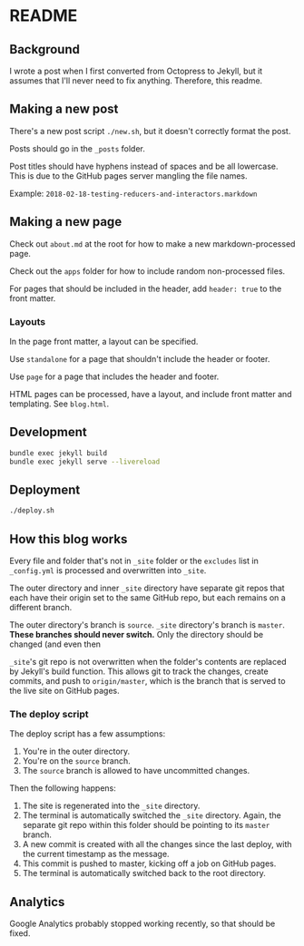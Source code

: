 # README

## Background

I wrote a post when I first converted from Octopress to Jekyll, but it assumes that I'll never need to fix anything. Therefore, this readme.


## Making a new post

There's a new post script `./new.sh`, but it doesn't correctly format the post.

Posts should go in the `_posts` folder.

Post titles should have hyphens instead of spaces and be all lowercase. This is due to the GitHub pages server mangling the file names.

Example: `2018-02-18-testing-reducers-and-interactors.markdown`

## Making a new page

Check out `about.md` at the root for how to make a new markdown-processed page.

Check out the `apps` folder for how to include random non-processed files.

For pages that should be included in the header, add `header: true` to the front matter.

### Layouts

In the page front matter, a layout can be specified.

Use `standalone` for a page that shouldn't include the header or footer.

Use `page` for a page that includes the header and footer.

HTML pages can be processed, have a layout, and include front matter and templating. See `blog.html`.

## Development

```zsh
bundle exec jekyll build
bundle exec jekyll serve --livereload
```

## Deployment

```zsh
./deploy.sh
```

## How this blog works

Every file and folder that's not in `_site` folder or the `excludes` list in `_config.yml` is processed and overwritten into `_site`.

The outer directory and inner `_site` directory have separate git repos that each have their origin set to the same GitHub repo, but each remains on a different branch.

The outer directory's branch is `source`. `_site` directory's branch is `master`. **These branches should never switch.** Only the directory should be changed (and even then

`_site`'s git repo is not overwritten when the folder's contents are replaced by Jekyll's build function. This allows git to track the changes, create commits, and push to `origin/master`, which is the branch that is served to the live site on GitHub pages.

### The deploy script

The deploy script has a few assumptions:

1. You're in the outer directory.
2. You're on the `source` branch.
3. The `source` branch is allowed to have uncommitted changes.

Then the following happens:

1. The site is regenerated into the `_site` directory.
2. The terminal is automatically switched the `_site` directory. Again, the separate git repo within this folder should be pointing to its `master` branch.
3. A new commit is created with all the changes since the last deploy, with the current timestamp as the message.
4. This commit is pushed to master, kicking off a job on GitHub pages.
5. The terminal is automatically switched back to the root directory.

## Analytics

Google Analytics probably stopped working recently, so that should be fixed.